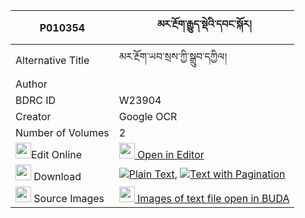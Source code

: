 |P010354|མར་རྔོག་རྒྱུད་སྡེའི་དབང་སྐོར། 
| --- | --- 
|Alternative Title |མར་རྔོག་ཡབ་སྲས་ཀྱི་སྒྲུབ་དཀྱིལ།
|Author | 
|BDRC ID | W23904
|Creator | Google OCR
|Number of Volumes| 2
|<img width="25" src="https://img.icons8.com/color/25/000000/edit-property.png">Edit Online| [<img width="25" src="https://avatars.githubusercontent.com/u/45091458?s=200&v=4"> Open in Editor](http://editor.openpecha.org/P010354)
|<img width="25" src="https://img.icons8.com/fluent/48/000000/download-2.png"/>  Download | [![](https://img.icons8.com/color/20/000000/txt.png)Plain Text](https://github.com/Openpecha/P010354/releases/download/v1/mar_ngok_gyude_i_wang_kor_plain_P010354.zip), [![](https://img.icons8.com/color/20/000000/txt.png)Text with Pagination](https://github.com/Openpecha/P010354/releases/download/v1/mar_ngok_gyude_i_wang_kor_pages_P010354.zip)
|<img width="25" src="https://img.icons8.com/plasticine/100/000000/pictures-folder.png"/>  Source Images | [<img width="25" src="https://library.bdrc.io/icons/BUDA-small.svg"> Images of text file open in BUDA](https://library.bdrc.io/show/bdr:W23904)